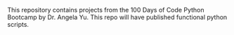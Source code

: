 This repository contains projects from the 100 Days of Code Python Bootcamp by Dr. Angela Yu. This repo will have published functional python scripts.
